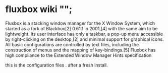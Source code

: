 # fluxbox wiki "";
Fluxbox is a stacking window manager for the X Window System, which started as a fork of Blackbox[2] 0.61.1 in 2001,[4] with the same aim to be lightweight. Its user interface has only a taskbar, a pop-up menu accessible by right-clicking on the desktop,[2] and minimal support for graphical icons. All basic configurations are controlled by text files, including the construction of menus and the mapping of key-bindings.[5] Fluxbox has high compliance to the Extended Window Manager Hints specification

this is the configuration files . after a fresh install. 
